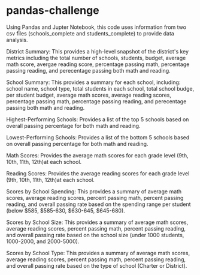 # pandas-challenge

Using Pandas and Jupter Notebook, this code uses information from two csv files (schools_complete and students_complete) to provide data analysis. 

District Summary: This provides a high-level snapshot of the district's key metrics including the total number of schools, students, budget, average math score, avergae reading score, percentage passing math, percentage passing reading, and perecentage passing both math and reading. 

School Summary: This provides a summary for each school, including: school name, school type, total students in each school, total school budge, per student budget, average math scores, average reading scores, percentage passing math, percentage passing reading, and perecentage passing both math and reading.

Highest-Performing Schools: Provides a list of the top 5 schools based on overall passing percentage for both math and reading. 

Lowest-Performing Schools: Provides a list of the bottom 5 schools based on overall passing percentage for both math and reading. 

Math Scores: Provides the average math scores for each grade level (9th, 10th, 11th, 12th)at each school. 

Reading Scores: Provides the average reading scores for each grade level (9th, 10th, 11th, 12th)at each school. 

Scores by School Spending: This provides a summary of average math scores, average reading scores, percent passing math, percent passing reading, and overall passing rate based on the spending range per student (below $585, $585-630, $630-645, $645-680).

Scores by School Size: This provides a summary of average math scores, average reading scores, percent passing math, percent passing reading, and overall passing rate based on the school size (under 1000 students, 1000-2000, and 2000-5000).

Scores by School Type: This provides a summary of average math scores, average reading scores, percent passing math, percent passing reading, and overall passing rate based on the type of school (Charter or District).